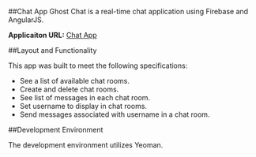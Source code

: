 ##Chat App
Ghost Chat is a real-time chat application using Firebase and AngularJS.

**Applicaiton URL:** [Chat App](https://oneway-ghostchat.herokuapp.com/)

##Layout and Functionality

This app was built to meet the following specifications:

* See a list of available chat rooms.
* Create and delete chat rooms.
* See list of messages in each chat room.
* Set username to display in chat rooms.
* Send messages associated with username in a chat room.

##Development Environment

The development environment utilizes Yeoman.

